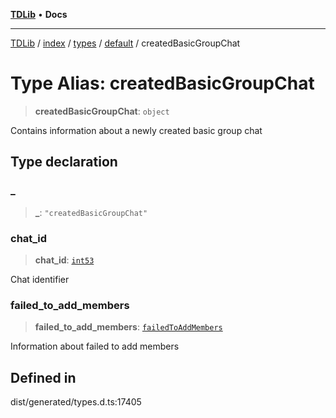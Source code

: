 [**TDLib**](../../../../../../README.md) • **Docs**

***

[TDLib](../../../../../../modules.md) / [index](../../../../../README.md) / [types](../../../README.md) / [default](../README.md) / createdBasicGroupChat

# Type Alias: createdBasicGroupChat

> **createdBasicGroupChat**: `object`

Contains information about a newly created basic group chat

## Type declaration

### \_

> **\_**: `"createdBasicGroupChat"`

### chat\_id

> **chat\_id**: [`int53`](int53.md)

Chat identifier

### failed\_to\_add\_members

> **failed\_to\_add\_members**: [`failedToAddMembers`](failedToAddMembers.md)

Information about failed to add members

## Defined in

dist/generated/types.d.ts:17405
